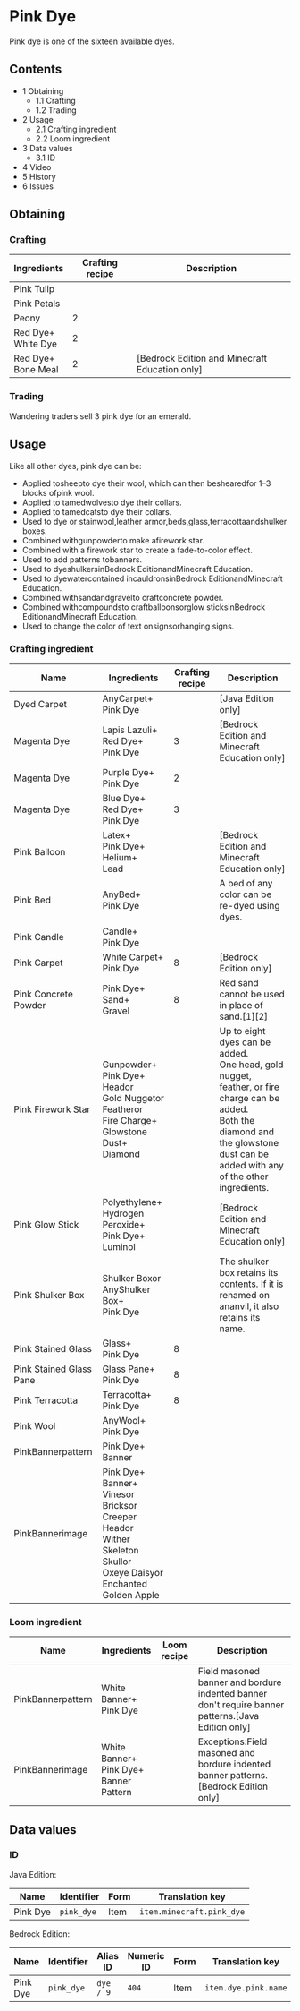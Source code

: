 # Pink Dye
Pink dye is one of the sixteen available dyes.

## Contents
- 1 Obtaining
	- 1.1 Crafting
	- 1.2 Trading
- 2 Usage
	- 2.1 Crafting ingredient
	- 2.2 Loom ingredient
- 3 Data values
	- 3.1 ID
- 4 Video
- 5 History
- 6 Issues

## Obtaining
### Crafting
| Ingredients            | Crafting recipe | Description                                      |
|------------------------|-----------------|--------------------------------------------------|
| Pink Tulip             |                 |                                                  |
| Pink Petals            |                 |                                                  |
| Peony                  | 2               |                                                  |
| Red Dye+<br/>White Dye | 2               |                                                  |
| Red Dye+<br/>Bone Meal | 2               | ‌[Bedrock Edition and Minecraft Education  only] |

### Trading
Wandering traders sell 3 pink dye for an emerald.

## Usage
Like all other dyes, pink dye can be:

- Applied tosheepto dye their wool, which can then beshearedfor 1–3 blocks ofpink wool.
- Applied to tamedwolvesto dye their collars.
- Applied to tamedcatsto dye their collars.
- Used to dye or stainwool,leather armor,beds,glass,terracottaandshulker boxes.
- Combined withgunpowderto make afirework star.
- Combined with a firework star to create a fade-to-color effect.
- Used to add patterns tobanners.
- Used to dyeshulkersinBedrock EditionandMinecraft Education.
- Used to dyewatercontained incauldronsinBedrock EditionandMinecraft Education.
- Combined withsandandgravelto craftconcrete powder.
- Combined withcompoundsto craftballoonsorglow sticksinBedrock EditionandMinecraft Education.
- Used to change the color of text onsignsorhanging signs.

### Crafting ingredient
| Name                    | Ingredients                                                                                                                                | Crafting recipe | Description                                                                                                                                                                                 |
|-------------------------|--------------------------------------------------------------------------------------------------------------------------------------------|-----------------|---------------------------------------------------------------------------------------------------------------------------------------------------------------------------------------------|
| Dyed Carpet             | AnyCarpet+<br/>Pink Dye                                                                                                                    |                 | ‌[Java Edition  only]                                                                                                                                                                       |
| Magenta Dye             | Lapis Lazuli+<br/>Red Dye+<br/>Pink Dye                                                                                                    | 3               | ‌[Bedrock Edition and Minecraft Education  only]                                                                                                                                            |
| Magenta Dye             | Purple Dye+<br/>Pink Dye                                                                                                                   | 2               |                                                                                                                                                                                             |
| Magenta Dye             | Blue Dye+<br/>Red Dye+<br/>Pink Dye                                                                                                        | 3               |                                                                                                                                                                                             |
| Pink Balloon            | Latex+<br/>Pink Dye+<br/>Helium+<br/>Lead                                                                                                  |                 | ‌[Bedrock Edition and Minecraft Education  only]                                                                                                                                            |
| Pink Bed                | AnyBed+<br/>Pink Dye                                                                                                                       |                 | A bed of any color can be re-dyed using dyes.                                                                                                                                               |
| Pink Candle             | Candle+<br/>Pink Dye                                                                                                                       |                 |                                                                                                                                                                                             |
| Pink Carpet             | White Carpet+<br/>Pink Dye                                                                                                                 | 8               | ‌[Bedrock Edition  only]                                                                                                                                                                    |
| Pink Concrete Powder    | Pink Dye+<br/>Sand+<br/>Gravel                                                                                                             | 8               | Red sand cannot be used in place of sand.[1][2]                                                                                                                                             |
| Pink Firework Star      | Gunpowder+<br/>Pink Dye+<br/>Heador<br/>Gold Nuggetor<br/>Featheror<br/>Fire Charge+<br/>Glowstone Dust+<br/>Diamond                       |                 | Up to eight dyes can be added.<br/>One head, gold nugget, feather, or fire charge can be added.<br/>Both the diamond and the glowstone dust can be added with any of the other ingredients. |
| Pink Glow Stick         | Polyethylene+<br/>Hydrogen Peroxide+<br/>Pink Dye+<br/>Luminol                                                                             |                 | ‌[Bedrock Edition and Minecraft Education  only]                                                                                                                                            |
| Pink Shulker Box        | Shulker Boxor<br/>AnyShulker Box+<br/>Pink Dye                                                                                             |                 | The shulker box retains its contents. If it is renamed on ananvil, it also retains its name.                                                                                                |
| Pink Stained Glass      | Glass+<br/>Pink Dye                                                                                                                        | 8               |                                                                                                                                                                                             |
| Pink Stained Glass Pane | Glass Pane+<br/>Pink Dye                                                                                                                   | 8               |                                                                                                                                                                                             |
| Pink Terracotta         | Terracotta+<br/>Pink Dye                                                                                                                   | 8               |                                                                                                                                                                                             |
| Pink Wool               | AnyWool+<br/>Pink Dye                                                                                                                      |                 |                                                                                                                                                                                             |
| PinkBannerpattern       | Pink Dye+<br/>Banner                                                                                                                       |                 |                                                                                                                                                                                             |
| PinkBannerimage         | Pink Dye+<br/>Banner+<br/>Vinesor<br/>Bricksor<br/>Creeper Heador<br/>Wither Skeleton Skullor<br/>Oxeye Daisyor<br/>Enchanted Golden Apple |                 |                                                                                                                                                                                             |

### Loom ingredient
| Name              | Ingredients                                    | Loom recipe | Description                                                                                          |
|-------------------|------------------------------------------------|-------------|------------------------------------------------------------------------------------------------------|
| PinkBannerpattern | White Banner+<br/>Pink Dye                     |             | Field masoned banner and bordure indented banner don't require banner patterns.‌[Java Edition  only] |
| PinkBannerimage   | White Banner+<br/>Pink Dye+<br/>Banner Pattern |             | Exceptions:Field masoned and bordure indented banner patterns.‌[Bedrock Edition  only]<br/>          |

## Data values
### ID
Java Edition:

| Name     | Identifier | Form | Translation key           |
|----------|------------|------|---------------------------|
| Pink Dye | `pink_dye` | Item | `item.minecraft.pink_dye` |

Bedrock Edition:

| Name     | Identifier | Alias ID  | Numeric ID | Form | Translation key      |
|----------|------------|-----------|------------|------|----------------------|
| Pink Dye | `pink_dye` | `dye / 9` | `404`      | Item | `item.dye.pink.name` |


